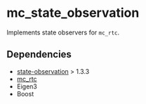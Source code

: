 # mc_state_observation

Implements state observers for `mc_rtc`.

## Dependencies

- [state-observation](https://github.com/mehdi-benallegue/state-observation/blob/master/include/state-observation/examples/imu-attitude-trajectory-reconstruction.hxx) > 1.3.3
- [mc_rtc](https://github.com/jrl-umi3218/mc_rtc)
- Eigen3
- Boost
